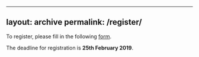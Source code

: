  ---
layout: archive
permalink: /register/
---

To register, please fill in the following [form](https://goo.gl/forms/0NQREI8sOzLAdNdp1).

The deadline for registration is **25th February 2019**.
